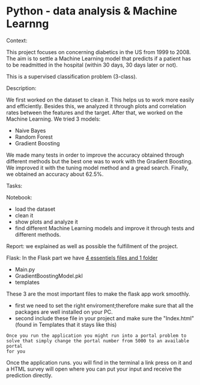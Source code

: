 # Python - data analysis & Machine Learnng


Context:

This project focuses on concerning diabetics in the US from 1999 to 2008. The aim is to settle a Machine Learning model that predicts if a patient has to be readmitted in the hospital (within 30 days, 30 days later or not).

This is a supervised classification problem (3-class).


Description:

We first worked on the dataset to clean it. This helps us to work more easily and efficiently. 
Besides this, we analyzed it through plots and correlation rates between the features and the target. 
After that, we worked on the Machine Learning. We tried 3 models:
 - Naive Bayes
 - Random Forest
 - Gradient Boosting

We made many tests in order to improve the accuracy obtained through different methods but the best one was to work with the Gradient Boosting. We improved it with the tuning model method and a gread search. 
Finally, we obtained an accuracy about 62.5%.


Tasks:

Notebook:
  - load the dataset
  - clean it
  - show plots and analyze it
  - find different Machine Learning models and improve it through tests and different methods.
 
Report: we explained as well as possible the fulfillment of the project.

Flask:
In the Flask part we have <ins>4 essentiels files and 1 folder</ins>
* Main.py
* GradientBoostingModel.pkl
* templates 

These 3 are the most important files to make the flask app work smoothly.
* first we need to set the right enviroment;therefore make sure that all the packages are well installed on your PC.
* second include these file in your project and make sure the "Index.html"(found in Templates that it stays like this)
```
Once you run the application you might run into a portal problem to solve that simply change the portal number from 5000 to an available portal
for you
```
Once the application runs. you will find in the terminal a link press on it and a HTML survey will open where you can
put your input and receive the prediction directly. 
